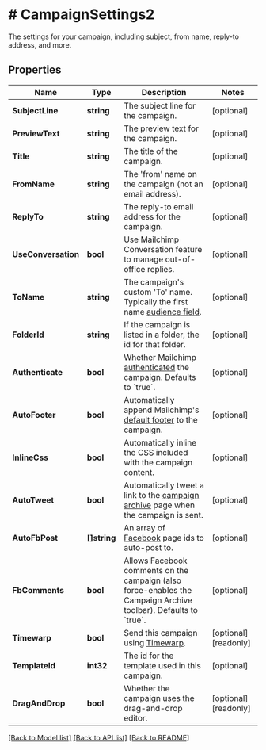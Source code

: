 # # CampaignSettings2
The settings for your campaign, including subject, from name, reply-to address, and more.

## Properties 


Name | Type | Description | Notes
------------ | ------------- | ------------- | -------------
**SubjectLine**| **string** | The subject line for the campaign.  | [optional]
**PreviewText**| **string** | The preview text for the campaign.  | [optional]
**Title**| **string** | The title of the campaign.  | [optional]
**FromName**| **string** | The &#39;from&#39; name on the campaign (not an email address).  | [optional]
**ReplyTo**| **string** | The reply-to email address for the campaign.  | [optional]
**UseConversation**| **bool** | Use Mailchimp Conversation feature to manage out-of-office replies.  | [optional]
**ToName**| **string** | The campaign&#39;s custom &#39;To&#39; name. Typically the first name [audience field](https://mailchimp.com/help/getting-started-with-merge-tags/).  | [optional]
**FolderId**| **string** | If the campaign is listed in a folder, the id for that folder.  | [optional]
**Authenticate**| **bool** | Whether Mailchimp [authenticated](https://mailchimp.com/help/about-email-authentication/) the campaign. Defaults to &#x60;true&#x60;.  | [optional]
**AutoFooter**| **bool** | Automatically append Mailchimp&#39;s [default footer](https://mailchimp.com/help/about-campaign-footers/) to the campaign.  | [optional]
**InlineCss**| **bool** | Automatically inline the CSS included with the campaign content.  | [optional]
**AutoTweet**| **bool** | Automatically tweet a link to the [campaign archive](https://mailchimp.com/help/about-email-campaign-archives-and-pages/) page when the campaign is sent.  | [optional]
**AutoFbPost**| **[]string** | An array of [Facebook](https://mailchimp.com/help/connect-or-disconnect-the-facebook-integration/) page ids to auto-post to.  | [optional]
**FbComments**| **bool** | Allows Facebook comments on the campaign (also force-enables the Campaign Archive toolbar). Defaults to &#x60;true&#x60;.  | [optional]
**Timewarp**| **bool** | Send this campaign using [Timewarp](https://mailchimp.com/help/use-timewarp/).  | [optional] [readonly]
**TemplateId**| **int32** | The id for the template used in this campaign.  | [optional]
**DragAndDrop**| **bool** | Whether the campaign uses the drag-and-drop editor.  | [optional] [readonly]


[[Back to Model list]](../../README.md#models) [[Back to API list]](../../README.md#endpoints) [[Back to README]](../../README.md)

